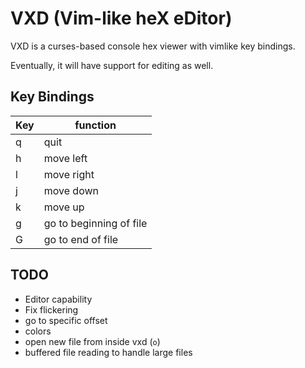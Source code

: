 VXD (Vim-like heX eDitor)
======================================
VXD is a curses-based console hex viewer with vimlike key bindings.

Eventually, it will have support for editing as well.

Key Bindings
---------------------------------------
Key | function
----|----------
q   | quit
h   | move left
l   | move right
j   | move down
k   | move up
g   | go to beginning of file
G   | go to end of file


TODO
---------------------------------------
 - Editor capability
 - Fix flickering
 - go to specific offset
 - colors
 - open new file from inside vxd (`o`)
 - buffered file reading to handle large files
